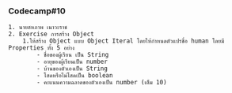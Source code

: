 ### Codecamp#10
    1. นายสหภาพ เนาวะราช
    2. Exercise การสร้าง Object
        1.ให้สร้าง Object แบบ Object Iteral โดยให้กำหนดตัวแปรชื่อ human โดยมี Properties ทั้ง 5 อย่าง
            - ชื่อของผู้เรียน เป็น String
            - อายุของผู้เรียนเป็น number
            - บ้านของตัวเองเป็น String
            - โสดหรือไม่โสดเป็น boolean
            - คะแนนความฉลาดของตัวเองเป็น number (เต็ม 10)
